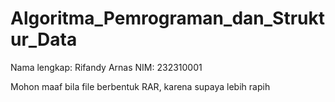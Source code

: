 # Algoritma_Pemrograman_dan_Struktur_Data

Nama lengkap: Rifandy Arnas
NIM: 232310001

Mohon maaf bila file berbentuk RAR, karena supaya lebih rapih
